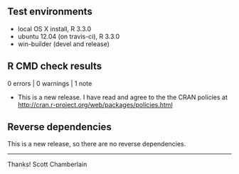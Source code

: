 ## Test environments
* local OS X install, R 3.3.0
* ubuntu 12.04 (on travis-ci), R 3.3.0
* win-builder (devel and release)

## R CMD check results

0 errors | 0 warnings | 1 note

* This is a new release. I have read and agree to the the CRAN policies at 
http://cran.r-project.org/web/packages/policies.html

## Reverse dependencies

This is a new release, so there are no reverse dependencies.

--------

Thanks!
Scott Chamberlain
